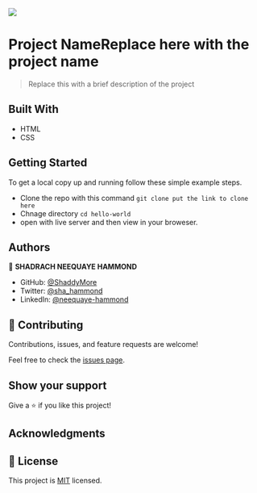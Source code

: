 ![](https://img.shields.io/badge/Microverse-blueviolet)

# Project NameReplace here with the project name

> Replace this with a  brief description of the project


## Built With

- HTML
- CSS


## Getting Started

To get a local copy up and running follow these simple example steps.

- Clone the repo with this command `git clone put the link to clone here`
- Chnage directory `cd hello-world`
- open with live server and then view in your broweser.


## Authors

👤 **SHADRACH NEEQUAYE HAMMOND**

- GitHub: [@ShaddyMore](https://github.com/ShaddyMore)
- Twitter: [@sha_hammond](https://twitter.com/@sha_hammond)
- LinkedIn: [@neequaye-hammond](https://linkedin.com/in/@neequaye-hammond)

## 🤝 Contributing

Contributions, issues, and feature requests are welcome!

Feel free to check the [issues page](../../issues/).

## Show your support

Give a ⭐️ if you like this project!

## Acknowledgments

## 📝 License

This project is [MIT](./MIT.md) licensed.